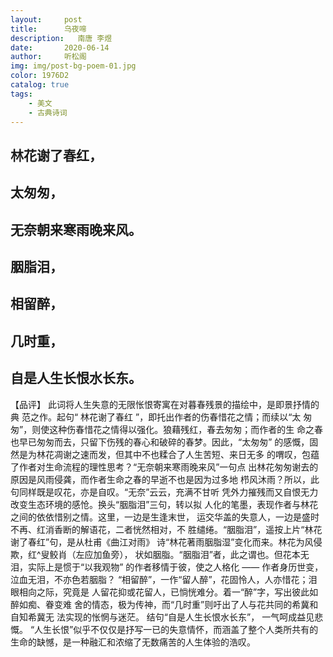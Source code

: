 ```yaml
---
layout:     post
title:      乌夜啼
description:   南唐 李煜
date:       2020-06-14
author:     听松阁
img: img/post-bg-poem-01.jpg
color: 1976D2
catalog: true
tags:
    - 美文
    - 古典诗词
---
```


## 林花谢了春红，
## 太匆匆， 
## 无奈朝来寒雨晚来风。 

## 胭脂泪，
## 相留醉， 
## 几时重，
## 自是人生长恨水长东。  



【品评】 
此词将人生失意的无限怅恨寄寓在对暮春残景的描绘中，是即景抒情的典 
范之作。起句“ 林花谢了春红 ”，即托出作者的伤春惜花之情；而续以“太 
匆匆”，则使这种伤春惜花之情得以强化。狼藉残红，春去匆匆；而作者的生 
命之春也早已匆匆而去，只留下伤残的春心和破碎的春梦。因此，“太匆匆” 
的感慨，固然是为林花凋谢之速而发，但其中不也糅合了人生苦短、来日无多 
的喟叹，包蕴了作者对生命流程的理性思考？“无奈朝来寒雨晚来风”一句点 
出林花匆匆谢去的原因是风雨侵龚，而作者生命之春的早逝不也是因为过多地 
栉风沐雨？所以，此句同样既是叹花，亦是自叹。“无奈”云云，充满不甘听 
凭外力摧残而又自恨无力改变生态环境的感怆。换头“胭脂泪”三句，转以拟 
人化的笔墨，表现作者与林花之间的依依惜别之情。这里，一边是生逢末世， 
运交华盖的失意人，一边是盛时不再、红消香断的解语花，二者恍然相对，不 
胜缱绻。“胭脂泪”，遥按上片“林花谢了春红”句，是从杜甫《曲江对雨》 
诗“林花著雨胭脂湿”变化而来。林花为风侵欺，红^叟鲛肖（左应加鱼旁）， 
状如胭脂。“胭脂泪”者，此之谓也。但花本无泪，实际上是惯于“以我观物” 
的作者移情于彼，使之人格化 —— 作者身历世变，泣血无泪，不亦色若胭脂？ 
“相留醉”，一作“留人醉”，花固怜人，人亦惜花；泪眼相向之际，究竟是 
人留花抑或花留人，已惝恍难分。着一“醉”字，写出彼此如醉如痴、眷变难 
舍的情态，极为传神，而“几时重”则吁出了人与花共同的希冀和自知希冀无 
法实现的怅惘与迷茫。 结句“自是人生长恨水长东”， 一气呵成益见悲慨。 
“人生长恨”似乎不仅仅是抒写一已的失意情怀，而涵盖了整个人类所共有的 
生命的缺憾，是一种融汇和浓缩了无数痛苦的人生体验的浩叹。 
